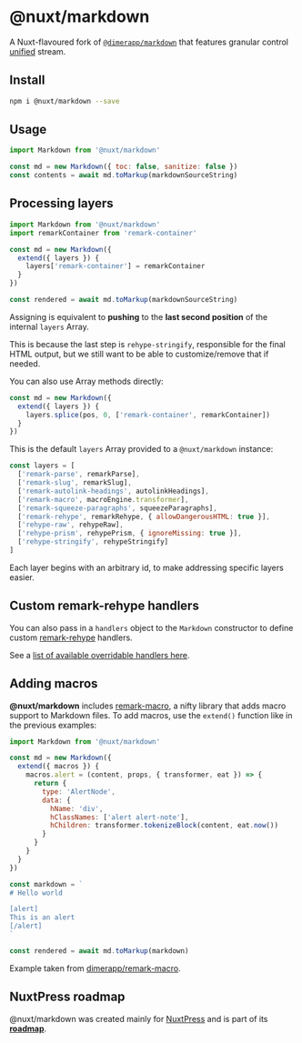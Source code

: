 # @nuxt/markdown

A Nuxt-flavoured fork of [`@dimerapp/markdown`](https://github.com/dimerapp/markdown) that features granular control [unified](https://github.com/unifiedjs/unified) stream.

## Install

```sh
npm i @nuxt/markdown --save
```

## Usage

```js
import Markdown from '@nuxt/markdown'

const md = new Markdown({ toc: false, sanitize: false })
const contents = await md.toMarkup(markdownSourceString)
```

## Processing layers

```js
import Markdown from '@nuxt/markdown'
import remarkContainer from 'remark-container'

const md = new Markdown({
  extend({ layers }) {
    layers['remark-container'] = remarkContainer
  }
})

const rendered = await md.toMarkup(markdownSourceString)
```

Assigning is equivalent to **pushing** to the **last second position** of the internal `layers` Array. 

This is because the last step is `rehype-stringify`, responsible for the final HTML output, but we still want to be able to customize/remove that if needed.

You can also use Array methods directly:

```js
const md = new Markdown({
  extend({ layers }) {
    layers.splice(pos, 0, ['remark-container', remarkContainer])
  }
})
```

This is the default `layers` Array provided to a `@nuxt/markdown` instance:

```js
const layers = [
  ['remark-parse', remarkParse],
  ['remark-slug', remarkSlug],
  ['remark-autolink-headings', autolinkHeadings],
  ['remark-macro', macroEngine.transformer],
  ['remark-squeeze-paragraphs', squeezeParagraphs],
  ['remark-rehype', remarkRehype, { allowDangerousHTML: true }],
  ['rehype-raw', rehypeRaw],
  ['rehype-prism', rehypePrism, { ignoreMissing: true }],
  ['rehype-stringify', rehypeStringify]
]
```

Each layer begins with an arbitrary id, to make addressing specific layers easier.

## Custom remark-rehype handlers

You can also pass in a `handlers` object to the `Markdown` constructor to define custom [remark-rehype](https://github.com/remarkjs/remark-rehype) handlers.

See a [list of available overridable handlers here](https://github.com/nuxt/markdown/tree/develop/src/handlers).

## Adding macros

**@nuxt/markdown** includes [remark-macro](https://github.com/dimerapp/remark-macro), a nifty library that adds macro support to Markdown files. To add macros, use the `extend()` function like in the previous examples:

```js
import Markdown from '@nuxt/markdown'

const md = new Markdown({
  extend({ macros }) {
    macros.alert = (content, props, { transformer, eat }) => {
      return {
        type: 'AlertNode',
        data: {
          hName: 'div',
          hClassNames: ['alert alert-note'],
          hChildren: transformer.tokenizeBlock(content, eat.now())
        }
      } 
    }
  }
})

const markdown = `
# Hello world

[alert]
This is an alert
[/alert]
`

const rendered = await md.toMarkup(markdown)
```

Example taken from [dimerapp/remark-macro](https://github.com/dimerapp/remark-macro).

## NuxtPress roadmap

@nuxt/markdown was created mainly for [NuxtPress](https://nuxt.press) and is part of its **[roadmap](https://nuxt.press/en/roadmap/#roadmap)**.
